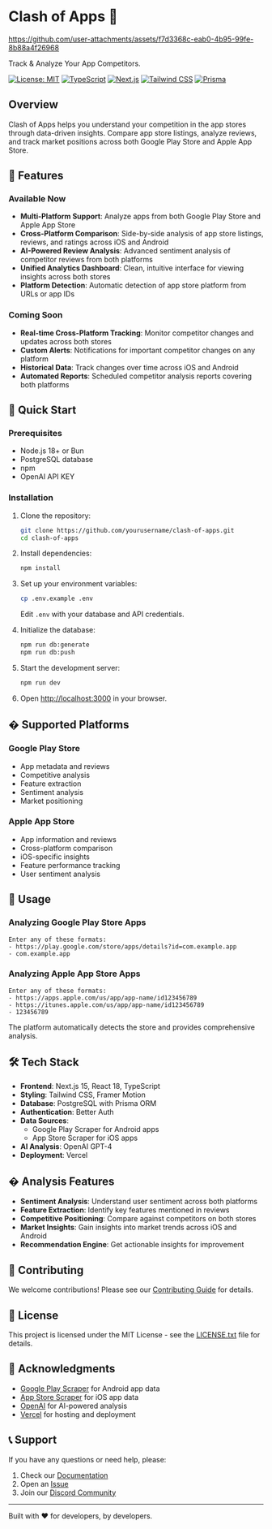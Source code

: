 # Clash of Apps 🚀

https://github.com/user-attachments/assets/f7d3368c-eab0-4b95-99fe-8b88a4f26968

Track & Analyze Your App Competitors.

[![License: MIT](https://img.shields.io/badge/License-MIT-yellow.svg)](https://opensource.org/licenses/MIT)
[![TypeScript](https://img.shields.io/badge/TypeScript-007ACC?logo=typescript&logoColor=white)](https://www.typescriptlang.org/)
[![Next.js](https://img.shields.io/badge/Next.js-black?logo=next.js&logoColor=white)](https://nextjs.org/)
[![Tailwind CSS](https://img.shields.io/badge/Tailwind_CSS-38B2AC?logo=tailwind-css&logoColor=white)](https://tailwindcss.com/)
[![Prisma](https://img.shields.io/badge/Prisma-2D3748?logo=prisma&logoColor=white)](https://www.prisma.io/)

## Overview

Clash of Apps helps you understand your competition in the app stores through data-driven insights. Compare app store listings, analyze reviews, and track market positions across both Google Play Store and Apple App Store.

## 🌟 Features

### Available Now

- **Multi-Platform Support**: Analyze apps from both Google Play Store and Apple App Store
- **Cross-Platform Comparison**: Side-by-side analysis of app store listings, reviews, and ratings across iOS and Android
- **AI-Powered Review Analysis**: Advanced sentiment analysis of competitor reviews from both platforms
- **Unified Analytics Dashboard**: Clean, intuitive interface for viewing insights across both stores
- **Platform Detection**: Automatic detection of app store platform from URLs or app IDs

### Coming Soon

- **Real-time Cross-Platform Tracking**: Monitor competitor changes and updates across both stores
- **Custom Alerts**: Notifications for important competitor changes on any platform
- **Historical Data**: Track changes over time across iOS and Android
- **Automated Reports**: Scheduled competitor analysis reports covering both platforms

## 🚀 Quick Start

### Prerequisites

- Node.js 18+ or Bun
- PostgreSQL database
- npm
- OpenAI API KEY

### Installation

1. Clone the repository:

   ```bash
   git clone https://github.com/yourusername/clash-of-apps.git
   cd clash-of-apps
   ```

2. Install dependencies:

   ```bash
   npm install
   ```

3. Set up your environment variables:

   ```bash
   cp .env.example .env
   ```

   Edit `.env` with your database and API credentials.

4. Initialize the database:

   ```bash
   npm run db:generate
   npm run db:push
   ```

5. Start the development server:

   ```bash
   npm run dev
   ```

6. Open [http://localhost:3000](http://localhost:3000) in your browser.

## � Supported Platforms

### Google Play Store
- App metadata and reviews
- Competitive analysis
- Feature extraction
- Sentiment analysis
- Market positioning

### Apple App Store  
- App information and reviews
- Cross-platform comparison
- iOS-specific insights
- Feature performance tracking
- User sentiment analysis

## 🔧 Usage

### Analyzing Google Play Store Apps

```
Enter any of these formats:
- https://play.google.com/store/apps/details?id=com.example.app
- com.example.app
```

### Analyzing Apple App Store Apps

```
Enter any of these formats:
- https://apps.apple.com/us/app/app-name/id123456789
- https://itunes.apple.com/us/app/app-name/id123456789  
- 123456789
```

The platform automatically detects the store and provides comprehensive analysis.

## 🛠️ Tech Stack

- **Frontend**: Next.js 15, React 18, TypeScript
- **Styling**: Tailwind CSS, Framer Motion
- **Database**: PostgreSQL with Prisma ORM
- **Authentication**: Better Auth
- **Data Sources**: 
  - Google Play Scraper for Android apps
  - App Store Scraper for iOS apps
- **AI Analysis**: OpenAI GPT-4
- **Deployment**: Vercel

## � Analysis Features

- **Sentiment Analysis**: Understand user sentiment across both platforms
- **Feature Extraction**: Identify key features mentioned in reviews
- **Competitive Positioning**: Compare against competitors on both stores
- **Market Insights**: Gain insights into market trends across iOS and Android
- **Recommendation Engine**: Get actionable insights for improvement

## 🤝 Contributing

We welcome contributions! Please see our [Contributing Guide](CONTRIBUTING.md) for details.

## 📄 License

This project is licensed under the MIT License - see the [LICENSE.txt](LICENSE.txt) file for details.

## 🙏 Acknowledgments

- [Google Play Scraper](https://github.com/facundoolano/google-play-scraper) for Android app data
- [App Store Scraper](https://github.com/facundoolano/app-store-scraper) for iOS app data
- [OpenAI](https://openai.com/) for AI-powered analysis
- [Vercel](https://vercel.com/) for hosting and deployment

## 📞 Support

If you have any questions or need help, please:

1. Check our [Documentation](docs/)
2. Open an [Issue](https://github.com/yourusername/clash-of-apps/issues)
3. Join our [Discord Community](https://discord.gg/clashofapps)

---

Built with ❤️ for developers, by developers.
